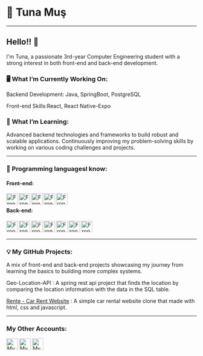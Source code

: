 # 👤 Tuna Muş 
<hr>

## Hello!! 👋
I'm Tuna, a passionate 3rd-year Computer Engineering student with a strong interest in both front-end and back-end development.

### 🖥 What I’m Currently Working On:

Backend Development: Java, SpringBoot, PostgreSQL

Front-end Skills:React, React Native-Expo


### 🌱 What I’m Learning:
Advanced backend technologies and frameworks to build robust and scalable applications.
Continuously improving my problem-solving skills by working on various coding challenges and projects.
<hr>

### 💼 Programming languages ​​I know:
#### <p>Front-end:</p>
<img align="left" alt="Front-end" width="30p" style="padding-rigth:10px" src="https://cdn.jsdelivr.net/gh/devicons/devicon@latest/icons/html5/html5-original.svg">
<img align="left" alt="Front-end" width="30p" style="padding-rigth:10px" src="https://cdn.jsdelivr.net/gh/devicons/devicon@latest/icons/css3/css3-original.svg">
<img align="left" alt="Front-end" width="30p" style="padding-rigth:10px" src="https://cdn.jsdelivr.net/gh/devicons/devicon@latest/icons/javascript/javascript-original.svg">
<img align="left" alt="Front-end" width="30p" style="padding-rigth:10px" src="https://cdn.jsdelivr.net/gh/devicons/devicon@latest/icons/bootstrap/bootstrap-original.svg">
<img align="left" alt="Front-end" width="30p" style="padding-rigth:10px" src="https://cdn.jsdelivr.net/gh/devicons/devicon@latest/icons/react/react-original.svg">
<br>

#### <p>Back-end:</p>
<img align="left" alt="Front-end" width="30p" style="padding-rigth:10px" src="https://cdn.jsdelivr.net/gh/devicons/devicon@latest/icons/c/c-original.svg">
<img align="left" alt="Front-end" width="30p" style="padding-rigth:10px" src="https://cdn.jsdelivr.net/gh/devicons/devicon@latest/icons/cplusplus/cplusplus-original.svg">
<img align="left" alt="Front-end" width="30p" style="padding-rigth:10px" src="https://cdn.jsdelivr.net/gh/devicons/devicon@latest/icons/java/java-original.svg">
<img align="left" alt="Front-end" width="30p" style="padding-rigth:10px" src="https://cdn.jsdelivr.net/gh/devicons/devicon@latest/icons/go/go-original-wordmark.svg">
<img align="left" alt="Front-end" width="30p" style="padding-rigth:10px" src="https://cdn.jsdelivr.net/gh/devicons/devicon@latest/icons/spring/spring-original.svg">
<img align="left" alt="Front-end" width="30p" style="padding-rigth:10px" src="https://cdn.jsdelivr.net/gh/devicons/devicon@latest/icons/azuresqldatabase/azuresqldatabase-original.svg">
<img align="left" alt="Front-end" width="30p" style="padding-rigth:10px" src="https://cdn.jsdelivr.net/gh/devicons/devicon@latest/icons/postgresql/postgresql-original.svg">
<br><br><hr>

### 💡 My GitHub Projects:
A mix of front-end and back-end projects showcasing my journey from learning the basics to building more complex systems.

Geo-Location-API : A spring rest api project that finds the location by comparing the location information with the data in the SQL table.

<a href="https://github.com/Tunamu/RENTE">Rente - Car Rent Website</a> : A simple car rental website clone that made with html, css and javascript.   

<hr>

### My Other Accounts: 
<p align='left'>
  <a href="https://www.linkedin.com/in/tuna-mu%C5%9F-a12a18269/">
    <img alt="My Linkedin Profile" title="Linkedin Link" src="https://img.shields.io/badge/Linkedin-%230A66C2?logo=linkedin&logoColor=white" height="30px"></a>
  <a href="https://www.hackerrank.com/profile/tunamuswork">
    <img alt="My HackerRank Profile" title="HackerRank Link" src="https://img.shields.io/badge/HackerRank-%2300EA64?logo=hackerrank&logoColor=white" height="30px"></a>
  <a href="https://www.w3profile.com/Tunamus">
    <img alt="My W3Schools Profile" title="W3Schools Link" src="https://img.shields.io/badge/W3Schools-%2304AA6D?logo=w3schools&logoColor=white" height="30px"></a>
</p>
